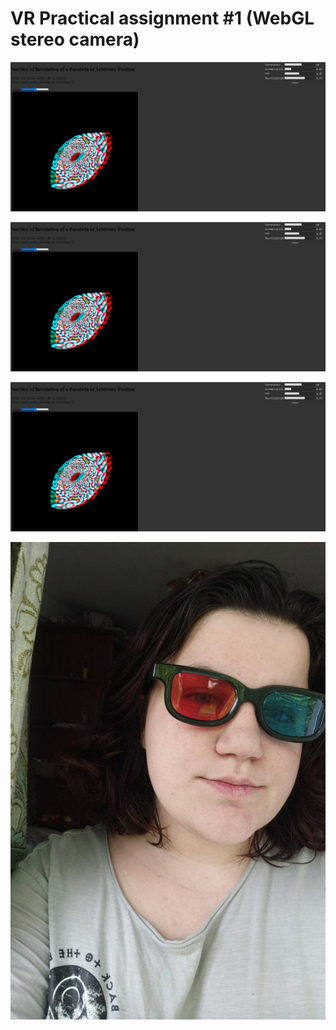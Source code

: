 # VR Practical assignment #1 (WebGL stereo camera)

![plot](./PA1/Screenshots/Scr1.png)

![plot](./PA1/Screenshots/Scr1.png)

![plot](./PA1/Screenshots/Scr1.png)

![plot](./PA1/Glasses.jpg)